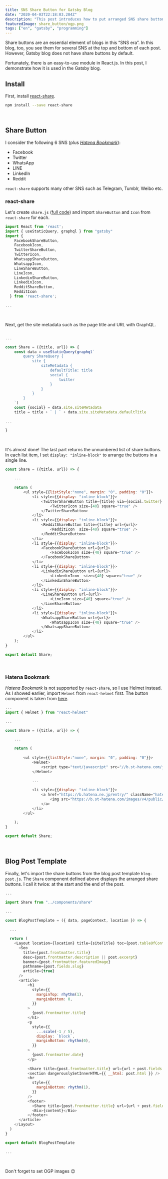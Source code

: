 ```yaml
---
title: SNS Share Button for Gatsby Blog
date: "2020-04-03T22:18:03.284Z"
description: "This post introduces how to put arranged SNS share buttons for Gatsby blog posts."
featuredImage: share_button/ogp.png
tags: ["en", "gatsby", "programming"]
---
```


Share buttons are an essential element of blogs in this “SNS era”. In this blog, too, you see them for several SNS at the top and bottom of each post. However, Gatsby blog does not have share buttons by default.

Fortunately, there is an easy-to-use module in React.js. In this post, I demonstrate how it is used in the Gatsby blog. 

## Install

First, install [react-share](https://github.com/nygardk/react-share).

```bash
npm install --save react-share
```
<br>

## Share Button
I consider the following 6 SNS (plus [*Hatena Bookmark*](https://b.hatena.ne.jp/)):
- Facebook
- Twitter
- WhatsApp
- LINE
- LinkedIn
- Reddit

`react-share` supports many other SNS such as Telegram, Tumblr, Weibo etc.

### react-share
Let's create `share.js` ([full code](https://github.com/shionhonda/hippocampus-garden/blob/master/src/components/share.js)) and import `ShareButton` and `Icon` from `react-share` for each.

```javascript:title=src/components/share.js
import React from 'react';
import { useStaticQuery, graphql } from "gatsby"
import {
    FacebookShareButton,
    FacebookIcon,
    TwitterShareButton,
    TwitterIcon,
    WhatsappShareButton,
    WhatsappIcon,
    LineShareButton,
    LineIcon,
    LinkedinShareButton,
    LinkedinIcon,
    RedditShareButton,
    RedditIcon
  } from 'react-share';

...
```
<br>

Next, get the site metadata such as the page title and URL with GraphQL.

```javascript:title=src/components/share.js

...

const Share = ({title, url}) => {
    const data = useStaticQuery(graphql`
        query ShareQuery {
            site {
                siteMetadata {
                    defaultTitle: title
                    social {
                        twitter
                    }
                }
            }
        }
    `)
    const {social} = data.site.siteMetadata
    title = title + ` | ` + data.site.siteMetadata.defaultTitle

...

}
```
<br>

It's almost done! The last part returns the unnumbered list of share buttons. In each list item, I set `display: "inline-block"` to arrange the buttons in a single line.

```javascript:title=src/components/share.js
const Share = ({title, url}) => {

    ...
  
    return ( 
        <ul style={{listStyle:"none", margin: "0", padding: "0"}}>    
            <li style={{display: "inline-block"}}>
                <TwitterShareButton title={title} via={social.twitter} url={url}>
                    <TwitterIcon size={40} square="true" />
                </TwitterShareButton>
            </li>
            <li style={{display: "inline-block"}}>
                <RedditShareButton title={title} url={url}>
                    <RedditIcon  size={40} square="true" />
                </RedditShareButton>
            </li>
            <li style={{display: "inline-block"}}>
                <FacebookShareButton url={url}>
                    <FacebookIcon size={40} square="true" />
                </FacebookShareButton>
            </li>
            <li style={{display: "inline-block"}}>
                <LinkedinShareButton url={url}>
                    <LinkedinIcon  size={40} square="true" />
                </LinkedinShareButton>
            </li>
            <li style={{display: "inline-block"}}>
                <LineShareButton url={url}>
                    <LineIcon size={40} square="true" />
                </LineShareButton>
            </li>
            <li style={{display: "inline-block"}}>
                <WhatsappShareButton url={url}>
                    <WhatsappIcon size={40} square="true" />
                </WhatsappShareButton>
            </li>
        </ul>    
    );  
}

export default Share;
```
<br>

### Hatena Bookmark
*Hatena Bookmark* is not supported by `react-share`, so I use Helmet instead. As I showed earlier, import `Helmet` from `react-helmet` first. The button component is taken from [here](https://b.hatena.ne.jp/guide/bbutton).

```javascript:title=src/components/share.js
...
import { Helmet } from "react-helmet"

...

const Share = ({title, url}) => {

    ...

    return (
        
        <ul style={{listStyle:"none", margin: "0", padding: "0"}}>
            <Helmet>
                <script type="text/javascript" src="//b.st-hatena.com/js/bookmark_button.js" charset="utf-8" async="async"/>
            </Helmet>
            
            ...

            <li style={{display: "inline-block"}}>
                <a href="https://b.hatena.ne.jp/entry/" className="hatena-bookmark-button" data-hatena-bookmark-layout="touch-counter" data-hatena-bookmark-height="40" title="このエントリーをはてなブックマークに追加">
                    <img src="https://b.st-hatena.com/images/v4/public/entry-button/button-only@2x.png" alt="このエントリーをはてなブックマークに追加" width="20" height="20" style={{border: "none"}}/>
                </a>
            </li>
        </ul>
            
    );  
}

export default Share;
```
<br>

## Blog Post Template
Finally, let's import the share buttons from the blog post template `blog-post.js`. The `Share` component defined above displays the arranged share buttons. I call it twice: at the start and the end of the post.

```javascript:title=src/templates/blog-post.js
...

import Share from "../components/share"

...

const BlogPostTemplate = ({ data, pageContext, location }) => {
  
  ...

  return (
    <Layout location={location} title={siteTitle} toc={post.tableOfContents}>
      <Seo
        title={post.frontmatter.title}
        desc={post.frontmatter.description || post.excerpt}
        banner={post.frontmatter.featuredImage}
        pathname={post.fields.slug}
        article={true}
      />
      <article>
          <h1
            style={{
              marginTop: rhythm(1),
              marginBottom: 0,
            }}
          >
            {post.frontmatter.title}
          </h1>
          <p
            style={{
              ...scale(-1 / 5),
              display: `block`,
              marginBottom: rhythm(0),
            }}
          >
            {post.frontmatter.date}
          </p>
          
          <Share title={post.frontmatter.title} url={url + post.fields.slug}></Share>
          <section dangerouslySetInnerHTML={{ __html: post.html }} />
          <hr
            style={{
              marginBottom: rhythm(1),
            }}
          />
          <footer>
            <Share title={post.frontmatter.title} url={url + post.fields.slug}></Share>
            <Bio>{content}</Bio>
          </footer>
      </article>
    </Layout>
  )
}

export default BlogPostTemplate

...
```
<br>

Don't forget to set OGP images 😉